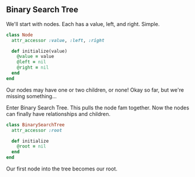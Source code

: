## Binary Search Tree

We'll start with nodes. Each has a value, left, and right. Simple.
```ruby
class Node
  attr_accessor :value, :left, :right

  def initialize(value)
    @value = value
    @left = nil
    @right = nil
  end
end
```

Our nodes may have one or two children, or none!
Okay so far, but we're missing something...

Enter Binary Search Tree. This pulls the node fam together. Now the nodes can finally have relationships and children.


```ruby
class BinarySearchTree
  attr_accessor :root

  def initialize
    @root = nil
  end
end
```

Our first node into the tree becomes our root.
